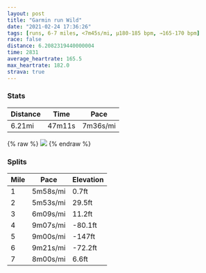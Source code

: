 ```yaml
---
layout: post
title: "Garmin run Wild"
date: "2021-02-24 17:36:26"
tags: [runs, 6-7 miles, <7m45s/mi, μ180-185 bpm, →165-170 bpm]
race: false
distance: 6.2082319440000004
time: 2831
average_heartrate: 165.5
max_heartrate: 182.0
strava: true
---
```


### Stats

| Distance | Time | Pace |
|----------|------|------|
|6.21mi|47m11s|7m36s/mi|

{% raw %}
<img src='https://maps.googleapis.com/maps/api/staticmap?maptype=roadmap&path=enc:civwFnuqbMEI?KFWCEf@ZDJRo@DM@SJ_@XOHAEO`@s@ta@lGnObEnLxCfJrBdi@xFeBg@gCULOQESRv@Da@[l@_CPY}`@a@AMwS_GwB[e@[iBoBu@SkIoKwAsB{AaBwAiAc@i@`BoFgIwF}@C{BOgAoAiGgIQy@Ag@N]LSFO@[c@_AeAEa@@m@OWUGA[W]c@[[s@SgF}Do@ECEG_@Eo@Be@^kB?o@uL{VWYi@mB{FuG]c@A{@}BoC]k@YcAISu@yAg@kAg@}@a@c@mAo@_@[e@o@w@a@OG[UOQSI[Ke@c@m@[_Ai@g@k@_Ak@{AwAKYoAkBKYK_ANcCFIJe@DoAYwAq@mB]m@UY]i@EGk@[_Au@m@}@e@y@GURGOc@^U\Vt@^sAaBaBvAEz@PPNHIKS_@RADEGm@?Ke@gCc@{AKu@KQ}BDaAC[Mw@i@OC[MqADm@_@qBSWUo@Q}@Ec`AxpABEORICMRm@|@VLFNBb@CJI\U\MNg@lAOl@h@t@p@t@`@TfBnBRZZv@Vv@^t@N`@NNz@xAj@t@NHd@Nf@Hf@AjAMz@Cb@Gt@Ev@Dz@Rb@VRV`@v@\rBTXZn@Z\b@T`BhAb@JdAd@vAb@bAb@\Tb@RhA`ArAjBz@hBTZRt@h@h@T`@ZVp@t@`@LDHl@d@`AZX@JDLLVP^l@@\DTf@zA?RIVYTMl@C`@DMRXTb@BLFFZJXDRNLBHMJAb@\t@Pj@F\I\@Ct@JLTN\Hh@JXBX@Z`@l@VXDd@?DPAHn@Rv@H^XB\NPXDNF^ARCLh@FFdAR\BN\\D^Ej@FFPLJ`Ah@@b@TR@DVVPJnAXFFPd@r@f@p@\NCFGF?PHX^XHTXd@zABDZBh@\Xp@XZFD`@Hr@j@J@ZAd@Oh@bBf@DBh@`@VpA^lBr@ZIA@X@T`@PRTNXFXVJ^?DN`@T?O@_@h@EXC^mDdLYJi@BKNK\C`AFh@PRVDO?d@EhA\TVRJXFb@BZJNTVPNb@TZ|@ILFL\@VW~AK\Kx@IPWp@e@x@BX&key=AIzaSyC1MId7bFpkLXNAaYhBSTb8jLyiSqzbDtM&size=800x800&markers=color:yellow|label:S|40.7517,-73.9876&markers=color:green|label:F|40.75596000000002,-73.99653000000002'>
{% endraw %}

### Splits

| Mile | Pace | Elevation |
|------|------|-----------|
|1|5m58s/mi|0.7ft|
|2|5m53s/mi|29.5ft|
|3|6m09s/mi|11.2ft|
|4|9m07s/mi|-80.1ft|
|5|9m00s/mi|-147ft|
|6|9m21s/mi|-72.2ft|
|7|8m00s/mi|6.6ft|
